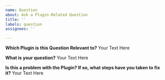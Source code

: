 ```yaml
---
name: Question
about: Ask a Plugin-Related Question
title: ''
labels: question
assignees: ''

---
```


**Which Plugin is this Question Relevant to?**
Your Text Here

**What is your question?**
Your Text Here

**Is this a problem with the Plugin? If so, what steps have you taken to fix it?**
Your Text Here

